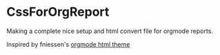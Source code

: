 # CssForOrgReport

Making a complete nice setup and html convert file for orgmode reports.

Inspired by fniessen's [orgmode html theme](https://github.com/fniessen/org-html-themes)
